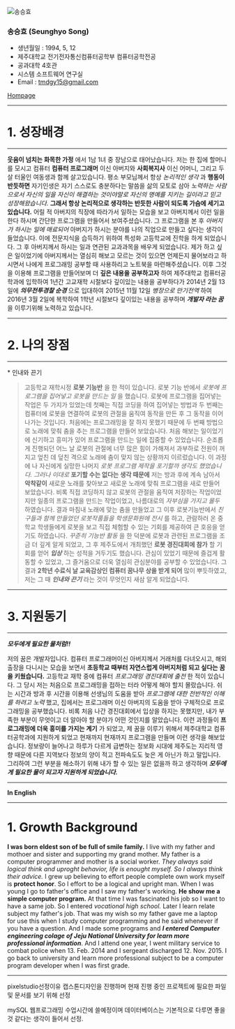 ![송승효](C:\APM_Setup\htdocs\images/songseunghyo2.jpg)
### 송승효 (Seunghyo Song)
* 생년월일 : 1994, 5, 12
* 제주대학교 전기전자통신컴퓨터공학부 컴퓨터공학전공
* 공과대학 4호관
* 시스템 소프트웨어 연구실
* Email : tmdgy15@gmail.com

[Hompage](http://117.17.102.220)
***
# 1. 성장배경
***

**웃음이 넘치는 화목한 가정** 에서 1남 1녀 중 장남으로 태어났습니다. 저는 한 집에 할머니를 모시고 컴퓨터 **컴퓨터 프로그래머** 이신 아버지와 __사회복지사__ 이신 어머니, 그리고 두 살 터울인 여동생과 함께 살고있습니다. 평소 부모님께서 항상 _논리적인 생각_ 과 **행동이 반듯하면** 자기인생은 자기 스스로도 충분하다는 말씀을 삶의 모토로 삼아 _노력하는 사람으로서 자신의 일을 자신이 해결하는 것이야말로 자신의 명예를 지키는 길이라고 믿고 성장해왔습니다._ **그래서 항상 논리적으로 생각하는 반듯한 사람이 되도록 가슴에 세기고 있습니다.** 어릴 적 아버지의 직장에 따라가서 일하는 모습을 보고 아버지께서 이런 일을 한다 하시며 간단한 프로그램을 만들어서 보여주셨습니다. 그 프로그램을 본 후 _아버지가 하시는 일에 매료되어_ 아버지가 하시는 분야를 나의 직업으로 만들고 싶다는 생각이 들었습니다. 이에 전문지식을 습득하기 위하여 특성화 고등학교에 진학을 하게 되었습니다. 그 후 아버지께서 하시는 일과 연관된 교과과목을 배우게 되었습니다. 제가 하고 싶은 일이었기에  아버지께서는 열심히 해보고 모르는 것이 있으면 언제든지 물어보라고 하시면서 나에게 프로그래밍 공부할 때 사용하리고 노트북을 마련해주셨습니다. 이후 그것을 이용해 프로그램을 만들어보며 더 **깊은 내용을 공부하고자** 하여 제주대학교 컴퓨터공학과에 입학하여 1년간 고교재학 시절보다 깊이있는 내용을 공부하다가 2014년 2월 13일에 _**의무전투경찰 순경**_ 으로 입대하여 2015년 11월 12일 _병장으로 만기전역_ 하여 2016년 3월 2일에 복학하여 1학년 시절보다 깊이있는 내용을 공부하며 _**개발자 라는 꿈**_ 을 이루기위해 노력하고 있습니다.

***

# 2. 나의 장점
---
\* 인내와 끈기
>고등학교 재학시정 **로봇 기능반** 을 한 적이 있습니다. 로봇 기능 반에서 *로봇에 프로그램을 집어넣고 로봇을 만드는 일* 을 했습니다. 로봇에 프로그램을 집어넣는 작업은 두 가지가 있었는데 첫째는 직접 코딩을 하여 집어넣는 방법과 두 번째는 컴퓨터에 로봇을 연결하여 로봇의 관절을 움직여 동작을 만든 후 그 동작을 이어나가는 것입니다. 처음에는 프로그래밍을 잘 하지 못했기 때문에 두 번째 방법으로 노래에 맞춰 춤을 추는 프로그램을 만들어 보았습니다. 처음 해보는 일이었기에 신기하고 흥미가 있어 프로그램을 만드는 일에 집중할 수 있었습니다. 순조롭게 진행되던 어느 날 로봇의 관절에 너무 많은 힘이 가해져서 과부하로 전원이 꺼지고 엎친 데 덮친 격으로 노래에 춤이 맞지 않는 상황까지 이르렀습니다. 이 과정에 나 자신에게 실망한 나머지 *로봇 프로그램 제작을 포기할까 생각도 했었습니다. 그러나 이대로* **포기할 수는 없다는 생각 때문에** 저는 방과 후에 계속 남아서 **악착같이** 새로운 노래를 찾아보고 새로운 노래에 맞춰 프로그램을 새로 만들어 보았습니다. 비록 직접 코딩하지 않고 로봇의 관절을 움직여 저장하는 작업이었지만 일종의 프로그램을 만드는 작업이었고, 나름대로의 *자부심을 가지고 몰두* 하였습니다.  결과 마침내 노래에 맞는 춤을 만들었고 그 이후 로봇기능반에서 *친구들과 함께 만들었던 로봇작품들을 학생문화원에 전시* 를 하고, 관람하러 온 중학교 학생들에게 로봇을 보고 직접 체험할 수 있는 기회를 제공하여 큰 호응을 얻기도 하였습니다. *꾸준히 기능반 활동* 을 한 덕분에 로봇과 관련된 프로그램을 조금 더 깊게 알게 되었고, 그 후 제주도에서 개최했던 **로봇 경진대회에 참가** 할 기회를 얻어 **_입상_** 하는 성적을 거두기도 했습니다. 관심이 있었기 때문에 즐겁게 활동할 수 있었고, 그 즐거움으로 더욱 열심히 관심분야를 공부할 수 있었습니다. 그 결과 **2학년 수료식 날 교육감상인 컴퓨터 꿈나무 상을 받게 되어** 많이 뿌듯하였고, 저는 그 때 _**인내와 끈기**_ 라는 것이 무엇인지 새삼 알게 되었습니다.
***
# 3. 지원동기
***
**_모두에게 필요한 물처럼!!_**

저의 꿈은 개발자입니다. 컴퓨터 프로그래머이신 아버지께서 거래처를 다녀오시고, 해외 출장을 다니시는 모습을 보면서 **초등학교 때부터 자연스럽게 아버지처럼 되고 싶다는 꿈을 키웠습니다.** 고등학교 재학 중에 컴퓨터 _프로그래밍 경진대회에 출전_ 한 적이 있습니다. 그 당시 저는 처음으로 프로그래밍을 접하는 터라 어떻게 해야 할지 몰랐습니다. 쉬는 시간과 방과 후 시간을 이용해 선생님의 도움을 받아 _프로그램에 대한 전반적인 이해를 하려고 노력_ 했고, 집에서는 프로그래머 이신 아버지의 도움을 받아 구체적으로 프로그래밍을 공부했습니다. 비록 처음 나간 경진대회에서 입상을 하지는 못했지만, 내가 부족한 부분이 무엇이고 더 알아야 할 분야가 어떤 것인지를 알았습니다. 이런 과정들이 **프로그래밍에 더욱 흥미를 가지는 계기** 가 되었고, 제 꿈을 이루기 위해서 제주대학교 컴퓨터공학과에 지원하게 되었고 현재까지 현재까지 프로그램을 만들며 이런 생각을 해보았습니다. 정보량이 늘어나고 하루가 다르게 급변하는 정보화 시대에 제주도는 지리적 영향 때문에 다른 지역보다 정보의 양이 적고 전파속도도 늦은 게 아닌가 하고 말입니다. 그리하여 그런 부분을 해소하기 위해 내가 할 수 있는 일은 없을까 하고 생각하며 _**모두에게 필요한 물이 되고자 지원하게 되었습니다.**_
***
**In English**
***
# 1. Growth Background

**I was born eldest son of be full of smile family.** I live with my father and mothoer and sister and supporting my grand mother. My father is a computer programmer and mother is a social worker. _They always said logical think and uproght behavior, life is enought myself. So I always think their advice._ I grew up believing to effort people complete own work myself is **protect honor**. So I effort to be a logical and upright man. When I was young I go to father's office and I saw my father's working. **He show me a simple computer program.** At that time I was fascinated his job so I want to have a same job. So I entered _vocational high school._ Later I learn relate subject my father's job. That was my wish so my father gave me a laptop for use this when I study computer programming and he said whenever if you have a question. And I made some programs and _**I entered Computer engineering colage of Jeju National University for learn more professional information**_. And I attend one year, I went military service to combat police when 13. Feb. 2014 and I sergeant discharged 12. Nov. 2015. I go back to university and learn more professional subject to be a computer program developer when I was first grade.


***
pixelstudio선정이유
캡스톤디자인을 진행하며 현재 진행 중인 프로젝트에 필요한 파일 및 문서를 보기 위해 선정

mySQL
웹프로그래밍 수업시간에 쓸예정이며 데이터베이스는 기본적으로 다루면 좋을 것 같다는 생각이 들어서 선정.
